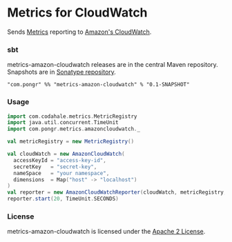 Metrics for CloudWatch
=========================

Sends [Metrics](https://github.com/codahale/metrics/) reporting to [Amazon's CloudWatch](http://aws.amazon.com/cloudwatch/).

### sbt

metrics-amazon-cloudwatch releases are in the central Maven repository. Snapshots are in [Sonatype repository](https://oss.sonatype.org/content/repositories/snapshots/).

```
"com.pongr" %% "metrics-amazon-cloudwatch" % "0.1-SNAPSHOT"
```

### Usage

```scala
import com.codahale.metrics.MetricRegistry
import java.util.concurrent.TimeUnit
import com.pongr.metrics.amazoncloudwatch._

val metricRegistry = new MetricRegistry()

val cloudWatch = new AmazonCloudWatch(
  accessKeyId = "access-key-id",
  secretKey   = "secret-key",
  nameSpace   = "your namespace",
  dimensions  = Map("host" -> "localhost")
)
val reporter = new AmazonCloudWatchReporter(cloudWatch, metricRegistry, TimeUnit.SECONDS, TimeUnit.MILLISECONDS)
reporter.start(20, TimeUnit.SECONDS)

```

### License

metrics-amazon-cloudwatch is licensed under the [Apache 2 License](http://www.apache.org/licenses/LICENSE-2.0.txt).
